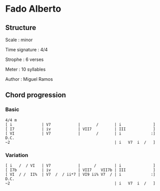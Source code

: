 # Fado Alberto

## Structure

Scale
:   minor

Time signature
:   4/4

Strophe
:   6 verses

Meter
:   10 syllables

Author
:   Miguel Ramos

## Chord progression

### Basic

```none
4/4 m
[ i             | V7            |       /       | i              ]
[ I7            | iv            | VII7          | III            ]
[ VI            | V7            |       /       | i             :] D.C.
~2                                              | i   V7  i  /   ]
```

### Variation

```none
[ i   /  / VI   | V7            |      /        | i              ]
[ I7b           | iv            | VII7    VII7b | III            ]
[ VI  / /  II%  | V7  /  / ii*7 | VI9 ii% V7  / | i             :] D.C.
~2                                              | i   V7  i  /   ]
```

<!--
vim:syntax=markdown:sw=4:ts=4:et
-->
